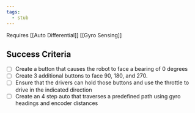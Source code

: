 ```yaml
---
tags:
  - stub
---
```


Requires 
[[Auto Differential]]
[[Gyro Sensing]]

## Success Criteria
- [ ] Create a button that causes the robot to face a bearing of 0 degrees
- [ ] Create 3 additional buttons to face 90, 180, and 270. 
- [ ] Ensure that the drivers can hold those buttons and use the throttle to drive in the indicated direction
- [ ] Create an 4 step auto that traverses a predefined path using gyro headings and encoder distances